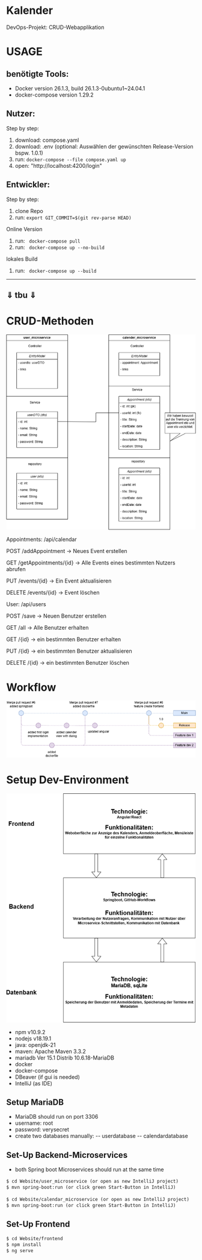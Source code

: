 # Kalender
DevOps-Projekt: CRUD-Webapplikation


# USAGE
## benötigte Tools:
- Docker version 26.1.3, build 26.1.3-0ubuntu1~24.04.1
- docker-compose version 1.29.2

## Nutzer:
Step by step:
1. download: compose.yaml 
1. download: .env (optional: Auswählen der gewünschten Release-Version bspw. 1.0.1)
1. run: ``` docker-compose --file compose.yaml up ```
1. open: "http://localhost:4200/login"


## Entwickler:
Step by step:
1. clone Repo
1. run: ``` export GIT_COMMIT=$(git rev-parse HEAD) ```

Online Version
1. run: ``` docker-compose pull```
1. run: ``` docker-compose up --no-build```

lokales Build
1. run: ``` docker-compose up --build```
---
&Downarrow; tbu &Downarrow;
---

# CRUD-Methoden
![Technologiestack](Docs/kalender.png)

Appointments: /api/calendar

POST /addAppointment → Neues Event erstellen

GET /getAppointments/{id} → Alle Events eines bestimmten Nutzers abrufen

PUT /events/{id} → Ein Event aktualisieren

DELETE /events/{id} → Event löschen

User: /api/users

POST /save → Neuen Benutzer erstellen

GET /all → Alle Benutzer erhalten

GET /{id} → ein bestimmten Benutzer erhalten

PUT /{id} → ein bestimmten Benutzer aktualisieren

DELETE /{id} → ein bestimmten Benutzer löschen

# Workflow
![Technologiestack](Docs/graph.drawio.png)

# Setup Dev-Environment
![Technologiestack](Docs/Technologiestack.png)
- npm v10.9.2
- nodejs v18.19.1
- java: openjdk-21
- maven: Apache Maven 3.3.2
- mariadb  Ver 15.1 Distrib 10.6.18-MariaDB
- docker
- docker-compose
- DBeaver (if gui is needed)
- IntelliJ (as IDE)

## Setup MariaDB
- MariaDB should run on port 3306
- username: root
- password: verysecret
- create two databases manually:
-- userdatabase
-- calendardatabase


## Set-Up Backend-Microservices
- both Spring boot Microservices should run at the same time
```
$ cd Website/user_microservice (or open as new IntelliJ project)
$ mvn spring-boot:run (or click green Start-Button in IntelliJ)

$ cd Website/calendar_microservice (or open as new IntelliJ project)
$ mvn spring-boot:run (or click green Start-Button in IntelliJ)
```

## Set-Up Frontend
```
$ cd Website/frontend
$ npm install
$ ng serve
```
